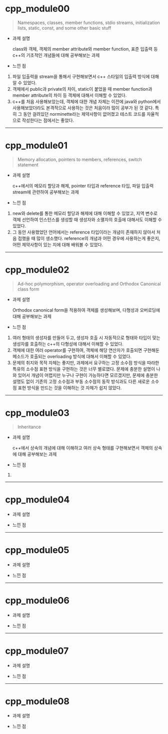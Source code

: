 # cpp_module00

> Namespaces, classes, member functions, stdio streams, initialization lists, static, const, and some other basic stuff

- 과제 설명

  class와 객체, 객체의 member attribute와 member function, 표준 입출력 등 c++의 기초적인 개념들에 대해 공부해보는 과제

- 느낀 점


1. 파일 입출력을 stream을 통해서 구현해보면서 c++ 스타일의 입출력 방식에 대해 알 수 있었다.
2. 객체에서 public과 private의 차이, static이 붙었을 때 member function과 member attribute의 차이 등 객체에 대해서 이해할 수 있었다. 
3. c++를 처음 사용해보았는데, 객체에 대한 개념 자체는 이전에 java와 python에서 사용해보았더라도 본격적으로 사용하는 것은 처음이라 많이 공부가 된 것 같다. 특히 그 동안 걸려있던 norminette라는 제약사항이 없어졌고 테스트 코드를 자율적으로 작성한다는 점에서는 좋았다.

---
# cpp_module01

> Memory allocation, pointers to members, references, switch statement

- 과제 설명

  c++에서의 메모리 할당과 해제, pointer 타입과 reference 타입, 파일 입출력 stream에 관련하여 공부해보는 과제

- 느낀 점

1. new와 delete를 통한 메모리 할당과 해제에 대해 이해할 수 있었고, 지역 변수로 객체 선언하여 인스턴스를 생성할 때 생성자와 소멸자의 호출에 대해서도 이해할 수 있었다.
2. 그 동안 사용했었던 언어에서는 reference 타입이라는 개념이 존재하지 않아서 처음 접했을 때 많이 생소했다. reference의 개념과 어떤 경우에 사용하는게 좋은지, 어떤 제약사항이 있는 지에 대해 배워볼 수 있었다.

---
# cpp_module02

> Ad-hoc polymorphism, operator overloading and Orthodox Canonical class form

- 과제 설명

  Orthodox canonical form을 적용하여 객체를 생성해보며, 다형성과 오버로딩에 대해 공부해보는 과제

- 느낀 점

1. 여러 형태의 생성자를 만들어 두고, 생성자 호출 시 자동적으로 형태와 타입이 맞는 생성자를 호출하는 c++의 다형성에 대해서 이해할 수 있었다.
2. 객체에 대한 여러 operator를 구현하여, 객체에 해당 연산자가 호출되면 구현해둔 메소드가 호출되는 overloading 방식에 대해서 이해할 수 있었다.
3. 문제의 취지와 목적 자체는 좋지만, 과제에서 요구하는 고정 소수점 방식을 따라한 특유의 소수점 표현 방식을 구현하는 것은 너무 별로였다. 문제에 충분한 설명이 나와 있어서 개념이 어렵지만 누구나 구현이 가능하다면 모르겠지만, 문제에 충분한 설명도 없이 기존의 고정 소수점과 부동 소수점의 동작 방식과도 다른 새로운 소수점 표현 방식을 만드는 것을 이해하는 것 자체가 쉽지 않았다.

---
# cpp_module03

> Inheritance

- 과제 설명

  c++에서 상속의 개념에 대해 이해하고 여러 상속 형태를 구현해보면서 객체의 상속에 대해 공부해보는 과제

- 느낀 점

1. 

---
# cpp_module04

>

- 과제 설명

- 느낀 점

---
# cpp_module05

>

- 과제 설명

- 느낀 점

---
# cpp_module06

>

- 과제 설명

- 느낀 점

---
# cpp_module07

>

- 과제 설명

- 느낀 점

---
# cpp_module08

>

- 과제 설명

- 느낀 점
